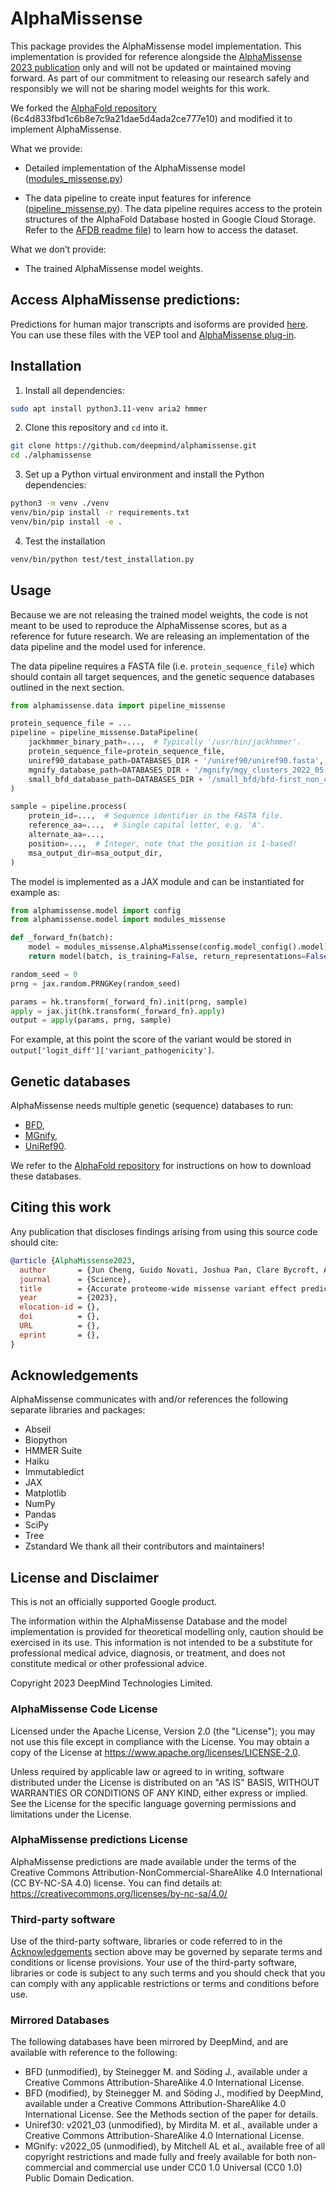 # AlphaMissense

This package provides the AlphaMissense model implementation. This implementation is provided for reference alongside the [AlphaMissense 2023 publication](https://doi.org/10.1126/science.adg7492) only and will not be updated or maintained moving forward. As part of our commitment to releasing our research safely and responsibly we will not be sharing model weights for this work.

We forked the [AlphaFold repository](https://github.com/deepmind/alphafold) (6c4d833fbd1c6b8e7c9a21dae5d4ada2ce777e10) and modified it to implement AlphaMissense.

What we provide:
*   Detailed implementation of the AlphaMissense model ([modules_missense.py](https://github.com/deepmind/alphamissense/blob/main/alphamissense/model/modules_missense.py))

*   The data pipeline to create input features for inference ([pipeline_missense.py](https://github.com/deepmind/alphamissense/blob/main/alphamissense/data/pipeline_missense.py)). The data pipeline requires access to the protein structures of the AlphaFold Database hosted in Google Cloud Storage. Refer to the [AFDB readme file](https://github.com/deepmind/alphafold/tree/main/afdb)) to learn how to access the dataset.

What we don’t provide:
*   The trained AlphaMissense model weights.


## Access AlphaMissense predictions:
Predictions for human major transcripts and isoforms are provided [here](https://console.cloud.google.com/storage/browser/dm_alphamissense).
You can use these files with the VEP tool and [AlphaMissense plug-in](https://www.ensembl.org/info/docs/tools/vep/script/vep_plugins.html).


## Installation

1. Install all dependencies:
```bash
sudo apt install python3.11-venv aria2 hmmer
```

2. Clone this repository and `cd` into it.
```bash
git clone https://github.com/deepmind/alphamissense.git
cd ./alphamissense
```

3. Set up a Python virtual environment and install the Python dependencies:
```bash
python3 -m venv ./venv
venv/bin/pip install -r requirements.txt
venv/bin/pip install -e .
```

4. Test the installation
```bash
venv/bin/python test/test_installation.py
```


## Usage
Because we are not releasing the trained model weights, the code is not meant to be used to reproduce the AlphaMissense scores, but as a reference for future research. We are releasing an implementation of the data pipeline and the model used for inference.

The data pipeline requires a FASTA file (i.e. `protein_sequence_file`) which should contain all target sequences, and the genetic sequence databases outlined in the next section.
```python
from alphamissense.data import pipeline_missense

protein_sequence_file = ...
pipeline = pipeline_missense.DataPipeline(
    jackhmmer_binary_path=...,  # Typically '/usr/bin/jackhmmer'.
    protein_sequence_file=protein_sequence_file,
    uniref90_database_path=DATABASES_DIR + '/uniref90/uniref90.fasta',
    mgnify_database_path=DATABASES_DIR + '/mgnify/mgy_clusters_2022_05.fa',
    small_bfd_database_path=DATABASES_DIR + '/small_bfd/bfd-first_non_consensus_sequences.fasta',
)

sample = pipeline.process(
    protein_id=...,  # Sequence identifier in the FASTA file.
    reference_aa=...,  # Single capital letter, e.g. 'A'.
    alternate_aa=...,
    position=...,  # Integer, note that the position is 1-based!
    msa_output_dir=msa_output_dir,
)
```

The model is implemented as a JAX module and can be instantiated for example as:
```python
from alphamissense.model import config
from alphamissense.model import modules_missense

def _forward_fn(batch):
    model = modules_missense.AlphaMissense(config.model_config().model)
    return model(batch, is_training=False, return_representations=False)

random_seed = 0
prng = jax.random.PRNGKey(random_seed)

params = hk.transform(_forward_fn).init(prng, sample)
apply = jax.jit(hk.transform(_forward_fn).apply)
output = apply(params, prng, sample)
```
For example, at this point the score of the variant would be stored in `output['logit_diff']['variant_pathogenicity']`.


## Genetic databases

AlphaMissense needs multiple genetic (sequence) databases to run:

*   [BFD](https://bfd.mmseqs.com/),
*   [MGnify](https://www.ebi.ac.uk/metagenomics/),
*   [UniRef90](https://www.uniprot.org/help/uniref).

We refer to the [AlphaFold repository](https://github.com/deepmind/alphafold) for instructions on how to download these databases.


## Citing this work
Any publication that discloses findings arising from using this source code should cite:

```bibtex
@article {AlphaMissense2023,
  author       = {Jun Cheng, Guido Novati, Joshua Pan, Clare Bycroft, Akvilė Žemgulytė, Taylor Applebaum, Alexander Pritzel, Lai Hong Wong, Michal Zielinski, Tobias Sargeant, Rosalia G. Schneider, Andrew W. Senior, John Jumper, Demis Hassabis, Pushmeet Kohli, Žiga Avsec},
  journal      = {Science},
  title        = {Accurate proteome-wide missense variant effect prediction with AlphaMissense},
  year         = {2023},
  elocation-id = {},
  doi          = {},
  URL          = {},
  eprint       = {},
}
```


## Acknowledgements
AlphaMissense communicates with and/or references the following separate libraries and packages:
*   Abseil
*   Biopython
*   HMMER Suite
*   Haiku
*   Immutabledict
*   JAX
*   Matplotlib
*   NumPy
*   Pandas
*   SciPy
*   Tree
*   Zstandard
We thank all their contributors and maintainers!


## License and Disclaimer
This is not an officially supported Google product.

The information within the AlphaMissense Database and the model implementation is provided for theoretical modelling only, caution should be exercised in its use. This information is not intended to be a substitute for professional medical advice, diagnosis, or treatment, and does not constitute medical or other professional advice.

Copyright 2023 DeepMind Technologies Limited.


### AlphaMissense Code License
Licensed under the Apache License, Version 2.0 (the "License"); you may not use this file except in compliance with the License. You may obtain a copy of the License at https://www.apache.org/licenses/LICENSE-2.0.

Unless required by applicable law or agreed to in writing, software distributed under the License is distributed on an "AS IS" BASIS, WITHOUT WARRANTIES OR CONDITIONS OF ANY KIND, either express or implied. See the License for the specific language governing permissions and limitations under the License.

### AlphaMissense predictions License
AlphaMissense predictions are made available under the terms of the Creative Commons Attribution-NonCommercial-ShareAlike 4.0 International (CC BY-NC-SA 4.0) license. You can find details at: https://creativecommons.org/licenses/by-nc-sa/4.0/

### Third-party software
Use of the third-party software, libraries or code referred to in the [Acknowledgements](#acknowledgements) section above may be governed by separate terms and conditions or license provisions. Your use of the third-party software, libraries or code is subject to any such terms and you should check that you can comply with any applicable restrictions or terms and conditions before use.

### Mirrored Databases
The following databases have been mirrored by DeepMind, and are available with reference to the following:
*   BFD (unmodified), by Steinegger M. and Söding J., available under a Creative Commons Attribution-ShareAlike 4.0 International License.
*   BFD (modified), by Steinegger M. and Söding J., modified by DeepMind, available under a Creative Commons Attribution-ShareAlike 4.0 International License. See the Methods section of the paper for details.
*   Uniref30: v2021_03 (unmodified), by Mirdita M. et al., available under a Creative Commons Attribution-ShareAlike 4.0 International License.
*   MGnify: v2022_05 (unmodified), by Mitchell AL et al., available free of all copyright restrictions and made fully and freely available for both non-commercial and commercial use under CC0 1.0 Universal (CC0 1.0) Public Domain Dedication.

